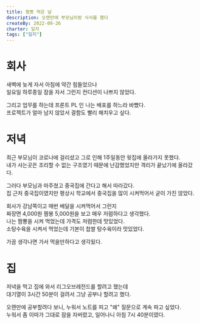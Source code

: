 ```yaml
---
title: 짬뽕 먹은 날
description: 오랜만에 부모님이랑 식사를 했다
createBy: 2022-09-26
charter: 일지
tags: ["일지"]
---
```


# 회사

새벽에 늦게 자서 아침에 약간 힘들었으나  
일요일 하루종일 잠을 자서 그런지 컨디션이 나쁘지 않았다.

그리고 업무를 하는데 프론트 PL 인 나는 배포를 하느라 바빴다.  
프로젝트가 얼마 남지 않았서 결함도 빨리 해치우고 싶다.

# 저녁

최근 부모님이 코로나에 걸리셨고 그로 인해 1주일동안 윗집에 올라가지 못했다.  
내가 사는곳은 조리할 수 없는 구조였기 때문에 난감했었지만 격리가 끝났기에 올라갔다.

그러다 부모님과 마주쳤고 중국집에 간다고 해서 따라갔다.  
집 근처 중국집이였지만 평상시 학교에서 중국집을 많이 시켜먹어서 굳이 가진 않았다.

회사가 강남쪽이고 매번 배달을 시켜먹어서 그런지  
짜장면 4,000원 짬봉 5,000원을 보고 매우 저렴하다고 생각했다.  
나는 짬뽕을 시켜 먹었는데 가격도 저렴한데 맛있었다.  
소탕수육을 시켜서 먹었는데 기본이 찹쌀 탕수육이라 맛있었다.

가끔 생각나면 가서 먹을만하다고 생각됬다.

# 집

저녁을 먹고 집에 와서 리그오브레전드를 할려고 했는데  
대기열이 3시간 50분이 걸려서 그냥 공부나 할려고 했다.

오랜만에 공부할려다 보니, 누워서 노트를 피고 "왜" 질문으로 계속 파고 싶었다.  
누워서 좀 이따가 그대로 잠을 자버렸고, 일어나니 아침 7시 40분이였다.
